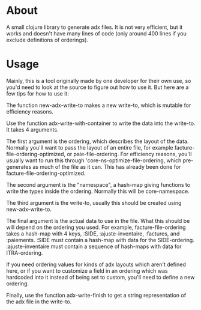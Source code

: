 # About

A small clojure library to generate adx files. It is not very efficient, but it works and doesn't have many lines of code (only around 400 lines if you exclude definitions of orderings).

# Usage

Mainly, this is a tool originally made by one developer for their own use, so you'd need to look at the source to figure out how to use it. But here are a few tips for how to use it:

The function new-adx-write-to makes a new write-to, which is mutable for efficiency reasons.

Use the function adx-write-with-container to write the data into the write-to. It takes 4 arguments.

The first argument is the ordering, which describes the layout of the data. Normally you'll want to pass the layout of an entire file, for example facture-file-ordering-optimized, or paie-file-ordering. For efficiency reasons, you'll usually want to run this through 'core-ns-optimize-file-ordering, which pre-generates as much of the file as it can. This has already been done for facture-file-ordering-optimized.

The second argument is the "namespace", a hash-map giving functions to write the types inside the ordering. Normally this will be core-namespace.

The third argument is the write-to, usually this should be created using new-adx-write-to.

The final argument is the actual data to use in the file. What this should be will depend on the ordering you used. For example, facture-file-ordering takes a hash-map with 4 keys, :SIDE, :ajuste-inventaire, :factures, and :paiements. :SIDE must contain a hash-map with data for the SIDE-ordering. :ajuste-inventaire must contain a sequence of hash-maps with data for ITRA-ordering.

If you need ordering values for kinds of adx layouts which aren't defined here, or if you want to customize a field in an ordering which was hardcoded into it instead of being set to custom, you'll need to define a new ordering.

Finally, use the function adx-write-finish to get a string representation of the adx file in the write-to.

